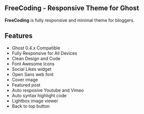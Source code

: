 FreeCoding - Responsive Theme for Ghost
--------------------------------------------

**FreeCoding** is fully responsive and minimal theme for bloggers.

Features
--------
- Ghost 0.4.x Compatible
- Fully Responsive for All Devices
- Clean Design and Code
- Font Awesome Icons
- Social Likes widget
- Open Sans web font
- Cover image
- Featured post
- Auto resposive Youtube and Vimeo
- Auto syntax highlight code
- Lightbox image viewer
- Back to top button
